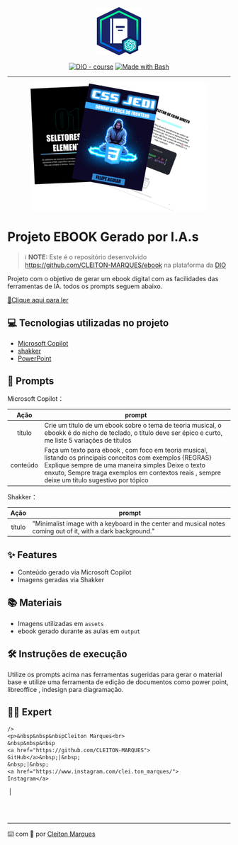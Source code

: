 <p align="center">
    <img width="100" src=".github/assets/banner.png">
</p>


<p align="center">
<a href="https://dio.me/"><img src="https://img.shields.io/badge/DIO-Course-28DA77?logo=youtube" alt="DIO - course"></a>
<a href="https://www.gnu.org/software/bash/" title="Go to Bash homepage"><img src="https://img.shields.io/badge/Prompt-Project-blue?logo=gnu-bash&amp;logoColor=white" alt="Made with Bash"></a></p>

-------


<p align="center">
<img 
    src="./assets/cover.png"
    width="400"  
/>
</p>

# Projeto EBOOK Gerado por I.A.s


 > ℹ️ **NOTE:** Este é o repositório desenvolvido https://github.com/CLEITON-MARQUES/ebook na plataforma da [DIO](https://dio.me)

Projeto com o objetivo de gerar um ebook digital com as facilidades das ferramentas de IA. todos os prompts
seguem abaixo.

<a href="https://github.com/felipeAguiarCode/prompts-recipe-to-create-a-ebook/blob/main/output/ebook%20-%20css%20jedi%20output.pdf" title="View PDF now"> 📕Clique aqui para ler</a>

## 💻 Tecnologias utilizadas no projeto

- [Microsoft Copilot](https://copilot.microsoft.com) 
- [shakker](https://www.shakker.ai/pt/home)
- [PowerPoint](https://www.microsoft.com/en/microsoft-365/powerpoint)

## 🧠 Prompts


Microsoft Copilot：

|   Ação   | prompt                                                                                                                                                                                                                                                                         |
| :------: | ------------------------------------------------------------------------------------------------------------------------------------------------------------------------------------------------------------------------------------------------------------------------------ |
|  título  | Crie um título de um ebook sobre o tema de teoria musical, o ebookk é do nicho de teclado, o título deve ser épico e curto, me liste 5 variações de títulos                                                        |
| conteúdo | Faça um texto para ebook , com foco em teoria musical, listando os principais conceitos com exemplos {REGRAS} Explique sempre de uma maneira simples Deixe o texto enxuto, Sempre traga exemplos em contextos reais , sempre deixe um título sugestivo por tópico |


Shakker：

|  Ação  | prompt                                                                                                       |
| :----: | ------------------------------------------------------------------------------------------------------------ |
| título | "Minimalist image with a keyboard in the center and musical notes coming out of it, with a dark background." |

## ✨ Features

- Conteúdo gerado via Microsoft Copilot
- Imagens geradas via Shakker

## 📚 Materiais

- Imagens utilizadas em `assets`
- ebook gerado durante as aulas em `output`

## 🛠️ Instruções de execução

Utilize os prompts acima nas ferramentas sugeridas para gerar o material base e utilize uma ferramenta de edição de documentos como power point, libreoffice , indesign para diagramação.

## 👨‍💻 Expert

<p>

    />
    <p>&nbsp&nbsp&nbspCleiton Marques<br>
    &nbsp&nbsp&nbsp
    <a href="https://github.com/CLEITON-MARQUES">
    GitHub</a>&nbsp;|&nbsp;
    &nbsp;|&nbsp;
    <a href="https://www.instagram.com/clei.ton_marques/">
    Instagram</a>
&nbsp;|&nbsp;</p>
</p>
<br/><br/>
<p>

---

⌨️ com 💜 por [Cleiton Marques](https://github.com/CLEITON-MARQUES/ebook)
